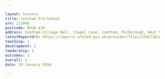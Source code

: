 ```yaml
---

layout: nursery
title: Cootham Pre-School
urn: 113448
postcode: RH20 4JX
address: Cootham Village Hall, Chapel Lane, Cootham, Pulborough, West Sussex, RH20 4JX
latestReportUrl: https://reports.ofsted.gov.uk/provider/files/2542726/urn/113448.pdf
teaching: 1
development: 1
leadership: 1
outcomes: 1
overall: 1
date: 29 January 2016

---
```

